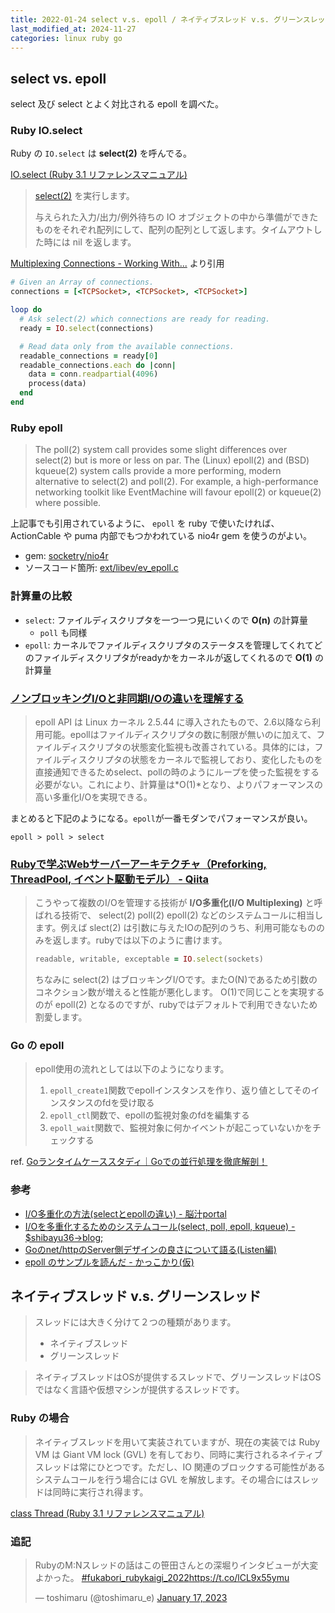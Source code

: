```yaml
---
title: 2022-01-24 select v.s. epoll / ネイティブスレッド v.s. グリーンスレッド
last_modified_at: 2024-11-27
categories: linux ruby go
---
```


## select vs. epoll

select 及び select とよく対比される epoll を調べた。

### Ruby IO.select

Ruby の `IO.select` は **select(2)** を呼んでる。

[IO.select (Ruby 3.1 リファレンスマニュアル)](https://docs.ruby-lang.org/ja/latest/method/IO/s/select.html)

> [select(2)](https://pubs.opengroup.org/onlinepubs/009695399/functions/select.html) を実行します。
>
> 与えられた入力/出力/例外待ちの IO オブジェクトの中から準備ができたものをそれぞれ配列にして、配列の配列として返します。タイムアウトした時には nil を返します。

[Multiplexing Connections - Working With...](https://workingwithruby.com/wwtcps/multiplexing/) より引用

```rb
# Given an Array of connections.
connections = [<TCPSocket>, <TCPSocket>, <TCPSocket>]

loop do
  # Ask select(2) which connections are ready for reading.
  ready = IO.select(connections)

  # Read data only from the available connections.
  readable_connections = ready[0]
  readable_connections.each do |conn|
    data = conn.readpartial(4096)
    process(data)
  end
end
```

### Ruby epoll

> The poll(2) system call provides some slight differences over select(2) but is more or less on par. The (Linux) epoll(2) and (BSD) kqueue(2) system calls provide a more performing, modern alternative to select(2) and poll(2). For example, a high-performance networking toolkit like EventMachine will favour epoll(2) or kqueue(2) where possible.

上記事でも引用されているように、 `epoll` を ruby で使いたければ、ActionCable や puma 内部でもつかわれている nio4r gem を使うのがよい。

- gem: [socketry/nio4r](https://github.com/socketry/nio4r)
- ソースコード箇所: [ext/libev/ev_epoll.c](https://github.com/socketry/nio4r/blob/05532a5a35758c812498a1767c25118a7f64e101/ext/libev/ev_epoll.c)

### 計算量の比較

- `select`: ファイルディスクリプタを一つ一つ見にいくので **O(n)** の計算量
  - `poll` も同様
- `epoll`: カーネルでファイルディスクリプタのステータスを管理してくれてどのファイルディスクリプタがreadyかをカーネルが返してくれるので **O(1)** の計算量

### [ノンブロッキングI/Oと非同期I/Oの違いを理解する](https://blog.takanabe.tokyo/2015/03/%E3%83%8E%E3%83%B3%E3%83%96%E3%83%AD%E3%83%83%E3%82%AD%E3%83%B3%E3%82%B0i/o%E3%81%A8%E9%9D%9E%E5%90%8C%E6%9C%9Fi/o%E3%81%AE%E9%81%95%E3%81%84%E3%82%92%E7%90%86%E8%A7%A3%E3%81%99%E3%82%8B/)

> epoll API は Linux カーネル 2.5.44 に導入されたもので、2.6以降なら利用可能。epollはファイルディスクリプタの数に制限が無いのに加えて、ファイルディスクリプタの状態変化監視も改善されている。具体的には，ファイルディスクリプタの状態をカーネルで監視しており、変化したものを直接通知できるためselect、pollの時のようにループを使った監視をする必要がない。これにより、計算量は*O(1)*となり、よりパフォーマンスの高い多重化I/Oを実現できる。

まとめると下記のようになる。`epoll`が一番モダンでパフォーマンスが良い。

```
epoll > poll > select
```

### [Rubyで学ぶWebサーバーアーキテクチャ（Preforking, ThreadPool, イベント駆動モデル） - Qiita](https://qiita.com/nullnull/items/49e7c7e7dec13fafbee4)

> こうやって複数のI/Oを管理する技術が **I/O多重化(I/O Multiplexing)** と呼ばれる技術で、 select(2) poll(2) epoll(2) などのシステムコールに相当します。例えば slect(2) は引数に与えたIOの配列のうち、利用可能なもののみを返します。rubyでは以下のように書けます。
>
> ```rb
> readable, writable, exceptable = IO.select(sockets)
> ```
> ちなみに select(2) はブロッキングI/Oです。またO(N)であるため引数のコネクション数が増えると性能が悪化します。
> O(1)で同じことを実現するのが epoll(2) となるのですが、rubyではデフォルトで利用できないため割愛します。

### Go の epoll

> epoll使用の流れとしては以下のようになります。
>
> 1. `epoll_create1`関数でepollインスタンスを作り、返り値としてそのインスタンスのfdを受け取る
> 1. `epoll_ctl`関数で、epollの監視対象のfdを編集する
> 1. `epoll_wait`関数で、監視対象に何かイベントが起こっていないかをチェックする

ref. [Goランタイムケーススタディ｜Goでの並行処理を徹底解剖！](https://zenn.dev/hsaki/books/golang-concurrency/viewer/internalcase#%E3%83%8D%E3%83%83%E3%83%88%E3%83%AF%E3%83%BC%E3%82%AFi%2Fo%E3%81%8C%E7%99%BA%E7%94%9F%E3%81%97%E3%81%9F%E3%81%A8%E3%81%8D)

### 参考

- [I/O多重化の方法(selectとepollの違い) - 脳汁portal](https://portaltan.hatenablog.com/entry/2015/11/12/145840)
- [I/Oを多重化するためのシステムコール(select, poll, epoll, kqueue) - $shibayu36->blog;](https://blog.shibayu36.org/entry/20120101/1325418188)
- [Goのnet/httpのServer側デザインの良さについて語る(Listen編)](https://zenn.dev/cube/articles/4c75bc8455ef92)
- [epoll のサンプルを読んだ - かっこかり(仮)](https://raskr.hatenablog.com/entry/2018/04/21/143825)

## ネイティブスレッド v.s. グリーンスレッド

> スレッドには大きく分けて２つの種類があります。
>
> - ネイティブスレッド
> - グリーンスレッド

> ネイティブスレッドはOSが提供するスレッドで、グリーンスレッドはOSではなく言語や仮想マシンが提供するスレッドです。

### Ruby の場合

> ネイティブスレッドを用いて実装されていますが、現在の実装では Ruby VM は Giant VM lock (GVL) を有しており、同時に実行されるネイティブスレッドは常にひとつです。ただし、IO 関連のブロックする可能性があるシステムコールを行う場合には GVL を解放します。その場合にはスレッドは同時に実行され得ます。

[class Thread (Ruby 3.1 リファレンスマニュアル)](https://docs.ruby-lang.org/ja/latest/class/Thread.html)

### 追記

<blockquote class="twitter-tweet"><p lang="ja" dir="ltr">RubyのM:Nスレッドの話はこの笹田さんとの深堀りインタビューが大変よかった。 <a href="https://twitter.com/hashtag/fukabori_rubykaigi_2022?src=hash&amp;ref_src=twsrc%5Etfw">#fukabori_rubykaigi_2022</a><a href="https://t.co/lCL9x55ymu">https://t.co/lCL9x55ymu</a></p>&mdash; toshimaru (@toshimaru_e) <a href="https://twitter.com/toshimaru_e/status/1615245592481128450?ref_src=twsrc%5Etfw">January 17, 2023</a></blockquote> <script async src="https://platform.twitter.com/widgets.js" charset="utf-8"></script>
